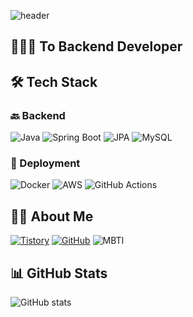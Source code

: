 <!-- Header -->
![header](https://capsule-render.vercel.app/api?type=waving&color=0:000000,50:000080,100:000000&height=200&section=header&text=Hi%27Im%27Soo%20%F0%9F%92%BB&fontSize=40&fontColor=ffffff&animation=fadeIn&fontAlignY=38)

<!-- Introduction -->
## 🏃‍♂️‍➡️ To Backend Developer

<!-- Tech Stack -->
## 🛠 Tech Stack

### 🔙 Backend
![Java](https://img.shields.io/badge/Java-007396?style=flat-square&logo=java&logoColor=white)
![Spring Boot](https://img.shields.io/badge/Spring_Boot-6DB33F?style=flat-square&logo=spring-boot&logoColor=white)
![JPA](https://img.shields.io/badge/JPA-59666C?style=flat-square&logo=Hibernate&logoColor=white)
![MySQL](https://img.shields.io/badge/MySQL-4479A1?style=flat-square&logo=mysql&logoColor=white)

### 🚀 Deployment
![Docker](https://img.shields.io/badge/Docker-2496ED?style=flat-square&logo=docker&logoColor=white)
![AWS](https://img.shields.io/badge/AWS-232F3E?style=flat-square&logo=amazon-aws&logoColor=white)
![GitHub Actions](https://img.shields.io/badge/GitHub_Actions-2088FF?style=flat-square&logo=github-actions&logoColor=white)

## 🙋‍♂️ About Me
[![Tistory](https://img.shields.io/badge/story-E34F26?style=flat-square&logo=tistory&logoColor=white)](https://soo-develop.tistory.com/) 
[![GitHub](https://img.shields.io/badge/GitHub-181717?style=flat-square&logo=github&logoColor=white)](https://github.com/Soo186) 
![MBTI](https://img.shields.io/badge/-ENTP-navy)

## 📊 GitHub Stats
![GitHub stats](https://github-readme-stats.vercel.app/api?username=Soo186&show_icons=true&theme=tokyonight)
